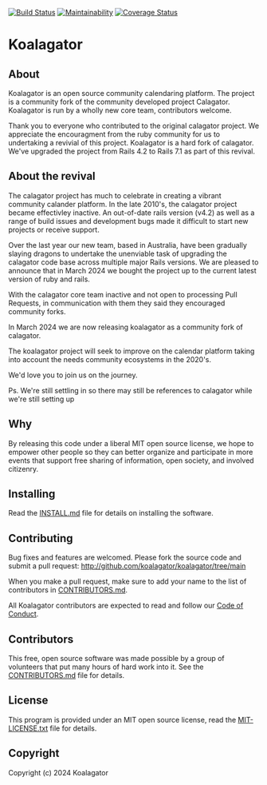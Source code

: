 [![Build Status](https://github.com/koalagator/koalagator/actions/workflows/test.yaml/badge.svg)](https://github.com/koalagator/koalagator/actions/workflows/test.yaml)
[![Maintainability](https://api.codeclimate.com/v1/badges/ebc339bb7a91acaafeba/maintainability)](https://codeclimate.com/github/koalagator/koalagator/maintainability)
[![Coverage Status](https://coveralls.io/repos/github/koalagator/koalagator/badge.svg?branch=main)](https://coveralls.io/github/koalagator/koalagator?branch=main)


Koalagator
=========

About
-----

Koalagator is an open source community calendaring platform.
The project is a community fork of the community developed project Calagator.
Koalagator is run by a wholly new core team, contributors welcome.

Thank you to everyone who contributed to the original calagator project. 
We appreciate the encouragment from the ruby community for us to undertaking a revivial of this project.
Koalagator is a hard fork of calagator. We've upgraded the project from Rails 4.2 to Rails 7.1 as part of this revival.

About the revival
-----------------

The calagator project has much to celebrate in creating a vibrant community calander platform.
In the late 2010's, the calagator project became effectivley inactive. An out-of-date rails version (v4.2) as well as a range of build issues and development bugs made it difficult to start new projects or receive support.

Over the last year our new team, based in Australia, have been gradually slaying dragons to undertake the unenviable task of upgrading the calagator code base across multiple major Rails versions. We are pleased to announce that in March 2024 we bought the project up to the current latest version of ruby and rails. 

With the calagator core team inactive and not open to processing Pull Requests, in communication with them they said they encouraged community forks. 

In March 2024 we are now releasing koalagator as a community fork of calagator.

The koalagator project will seek to improve on the calendar platform taking into account the needs community ecosystems in the 2020's.

We'd love you to join us on the journey.

Ps. We're still settling in so there may still be references to calagator while we're still setting up

Why
---

By releasing this code under a liberal MIT open source license, we hope to empower other people so they can better organize and participate in more events that support free sharing of information, open society, and involved citizenry.


Installing
----------

Read the [INSTALL.md](http://github.com/koalagator/koalagator/blob/main/INSTALL.md) file for details on installing the software.


Contributing
------------

Bug fixes and features are welcomed. Please fork the source code and submit a pull request: <http://github.com/koalagator/koalagator/tree/main>

When you make a pull request, make sure to add your name to the list of contributors in [CONTRIBUTORS.md](http://github.com/koalagator/koalagator/blob/main/CONTRIBUTORS.md).

All Koalagator contributors are expected to read and follow our [Code of Conduct](https://github.com/koalagator/koalagator/blob/main/CODE_OF_CONDUCT.md).

Contributors
------------

This free, open source software was made possible by a group of volunteers that put many hours of hard work into it. See the [CONTRIBUTORS.md](http://github.com/koalagator/koalagator/blob/main/CONTRIBUTORS.md) file for details.


License
-------

This program is provided under an MIT open source license, read the [MIT-LICENSE.txt](http://github.com/koalagator/koalagator/blob/main/MIT-LICENSE.txt) file for details.


Copyright
---------

Copyright (c) 2024 Koalagator
